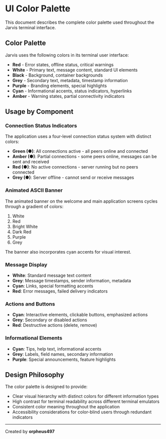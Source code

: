 # UI Color Palette

This document describes the complete color palette used throughout the Jarvis terminal interface.

## Color Palette

Jarvis uses the following colors in its terminal user interface:

- **Red** - Error states, offline status, critical warnings
- **White** - Primary text, message content, standard UI elements
- **Black** - Background, container backgrounds
- **Grey** - Secondary text, metadata, timestamp information
- **Purple** - Branding elements, special highlights
- **Cyan** - Informational accents, status indicators, hyperlinks
- **Amber** - Warning states, partial connectivity indicators

## Usage by Component

### Connection Status Indicators

The application uses a four-level connection status system with distinct colors:

- **Green (●)**: All connections active - all peers online and connected
- **Amber (●)**: Partial connections - some peers online, messages can be sent and received
- **Red (●)**: No active connections - server running but no peers connected
- **Grey (●)**: Server offline - cannot send or receive messages

### Animated ASCII Banner

The animated banner on the welcome and main application screens cycles through a gradient of colors:

1. White
2. Red
3. Bright White
4. Dark Red
5. Purple
6. Grey

The banner also incorporates cyan accents for visual interest.

### Message Display

- **White**: Standard message text content
- **Grey**: Message timestamps, sender information, metadata
- **Cyan**: Links, special formatting accents
- **Red**: Error messages, failed delivery indicators

### Actions and Buttons

- **Cyan**: Interactive elements, clickable buttons, emphasized actions
- **Grey**: Secondary or disabled actions
- **Red**: Destructive actions (delete, remove)

### Informational Elements

- **Cyan**: Tips, help text, informational accents
- **Grey**: Labels, field names, secondary information
- **Purple**: Special announcements, feature highlights

## Design Philosophy

The color palette is designed to provide:

- Clear visual hierarchy with distinct colors for different information types
- High contrast for terminal readability across different terminal emulators
- Consistent color meaning throughout the application
- Accessibility considerations for color-blind users through redundant indicators

---

Created by **orpheus497**
